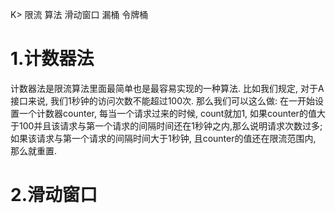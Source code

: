 K> 限流 算法 滑动窗口 漏桶 令牌桶

# 1.计数器法

计数器法是限流算法里面最简单也是最容易实现的一种算法. 比如我们规定, 对于A接口来说, 我们1秒钟的访问次数不能超过100次. 那么我们可以这么做: 在一开始设置一个计数器counter, 每当一个请求过来的时候, count就加1, 如果counter的值大于100并且该请求与第一个请求的间隔时间还在1秒钟之内,那么说明请求次数过多; 如果该请求与第一个请求的间隔时间大于1秒钟, 且counter的值还在限流范围内, 那么就重置. 







# 2.滑动窗口



